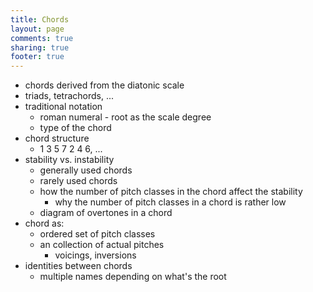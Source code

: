 ```yaml
---
title: Chords
layout: page
comments: true
sharing: true
footer: true
---
```


- chords derived from the diatonic scale
- triads, tetrachords, ...
- traditional notation
	- roman numeral - root as the scale degree
	- type of the chord
- chord structure
	- 1 3 5 7 2 4 6, ...
- stability vs. instability
	- generally used chords
	- rarely used chords
	- how the number of pitch classes in the chord affect the stability
		- why the number of pitch classes in a chord is rather low
	- diagram of overtones in a chord
- chord as:
	- ordered set of pitch classes
	- an collection of actual pitches
		- voicings, inversions
- identities between chords
	- multiple names depending on what's the root
